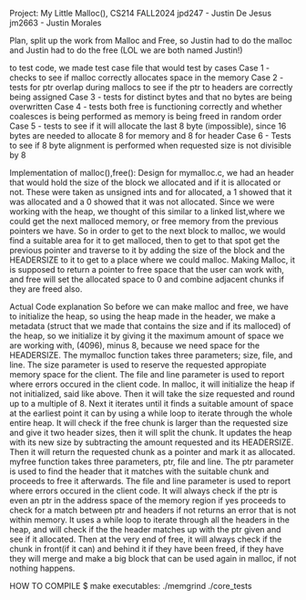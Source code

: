 Project: My Little Malloc(), CS214 FALL2024
jpd247 - Justin De Jesus
jm2663 - Justin Morales


Plan, split up the work from Malloc and Free, so Justin had to do the malloc and Justin had to do the free (LOL we are both named Justin!)

to test code, we made test case file that would test by cases
    Case 1 - checks to see if malloc correctly allocates space in the memory
    Case 2 - tests for ptr overlap during mallocs to see if the ptr to headers are correctly being assigned
    Case 3 - tests for distinct bytes and that no bytes are being overwritten
    Case 4 - tests both free is functioning correctly and whether coalesces is being performed as memory is being freed in random order
    Case 5 - tests to see if it will allocate the last 8 byte (impossible), since 16 bytes are needed to allocate 8 for memory and 8 for header
    Case 6 - Tests to see if 8 byte alignment is performed when requested size is not divisible by 8
    
Implementation of malloc(),free(): Design for mymalloc.c, we had an header that would hold the size of the block we allocated and if it is allocated or not. These were taken as unsigned ints and for allocated, a 1 showed that it was allocated and a 0 showed that it was not allocated. Since we were working with the heap, we thought of this similar to a linked list,where we could get the next malloced memory, or free memory from the previous pointers we have. So in order to get to the next block to malloc, we would find a suitable area for it to get malloced, then to get to that spot get the previous pointer and traverse to it by adding the size of the block and the HEADERSIZE to it to get to a place where we could malloc. Making Malloc, it is supposed to return a pointer to free space that the user can work with, and free will set the allocated space to 0 and combine adjacent chunks if they are freed also.

Actual Code explanation
    So before we can make malloc and free, we have to initialize the heap, so using the heap made in the header, we make a metadata (struct that we made that contains the size and if its malloced) of the heap, so we initialize it by giving it the maximum amount of space we are working with, (4096), minus 8, because we need space for the HEADERSIZE. The mymalloc function takes three parameters; size, file, and line. The size parameter is used to reserve the requested appropiate memory space for the client. The file and line parameter is used to report where errors occured in the client code. In malloc, it will initialize the heap if not initialized, said like above. Then it will take the size requested and round up to a multiple of 8. Next it iterates until it finds a suitable amount of space at the earliest point it can by using a while loop to iterate through the whole entire heap. It will check if the free chunk is larger than the requested size and give it two header sizes, then it will split the chunk. It updates the heap with its new size by subtracting the amount requested and its HEADERSIZE. Then it will return the requested chunk as a pointer and mark it as allocated. myfree function takes three parameters, ptr, file and line. The ptr parameter is used to find the header that it matches with the suitable chunk and proceeds to free it afterwards. The file and line parameter is used to report where errors occured in the client code. It will always check if the ptr is even an ptr in the address space of the memory region if yes proceeds to check for a match between ptr and headers if not returns an error that is not within memory. It uses a while loop to iterate through all the headers in the heap, and will check if the the header matches up with the ptr given and see if it allocated. Then at the very end of free, it will always check if the chunk in front(if it can) and behind it if they have been freed, if they have they will merge and make a big block that can be used again in malloc, if not nothing happens. 


HOW TO COMPILE $ make executables: ./memgrind ./core_tests